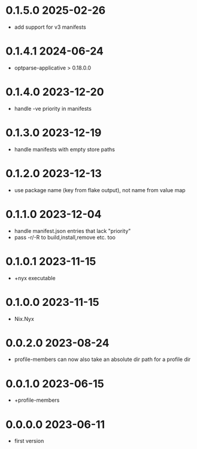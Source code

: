 0.1.5.0 2025-02-26
==================
- add support for v3 manifests

0.1.4.1 2024-06-24
==================
- optparse-applicative > 0.18.0.0

0.1.4.0 2023-12-20
==================
- handle -ve priority in manifests

0.1.3.0 2023-12-19
==================
- handle manifests with empty store paths

0.1.2.0 2023-12-13
==================
- use package name (key from flake output), not name from value map

0.1.1.0 2023-12-04
==================
- handle manifest.json entries that lack "priority"
- pass -r/-R to build,install,remove etc. too

0.1.0.1 2023-11-15
==================
- +nyx executable

0.1.0.0 2023-11-15
==================
- Nix.Nyx

0.0.2.0 2023-08-24
==================
- profile-members can now also take an absolute dir path for a profile dir

0.0.1.0 2023-06-15
==================
- +profile-members

0.0.0.0 2023-06-11
==================

- first version
